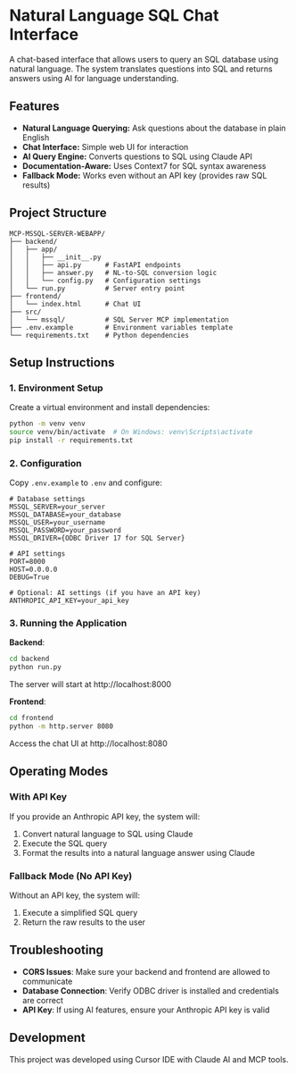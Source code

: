 # Natural Language SQL Chat Interface

A chat-based interface that allows users to query an SQL database using natural language. The system translates questions into SQL and returns answers using AI for language understanding.

## Features

- **Natural Language Querying:** Ask questions about the database in plain English
- **Chat Interface:** Simple web UI for interaction
- **AI Query Engine:** Converts questions to SQL using Claude API
- **Documentation-Aware:** Uses Context7 for SQL syntax awareness
- **Fallback Mode:** Works even without an API key (provides raw SQL results)

## Project Structure

```
MCP-MSSQL-SERVER-WEBAPP/
├── backend/
│   ├── app/
│   │   ├── __init__.py
│   │   ├── api.py      # FastAPI endpoints
│   │   ├── answer.py   # NL-to-SQL conversion logic
│   │   └── config.py   # Configuration settings
│   └── run.py          # Server entry point
├── frontend/
│   └── index.html      # Chat UI
├── src/
│   └── mssql/          # SQL Server MCP implementation
├── .env.example        # Environment variables template
└── requirements.txt    # Python dependencies
```

## Setup Instructions

### 1. Environment Setup

Create a virtual environment and install dependencies:

```bash
python -m venv venv
source venv/bin/activate  # On Windows: venv\Scripts\activate
pip install -r requirements.txt
```

### 2. Configuration

Copy `.env.example` to `.env` and configure:

```
# Database settings
MSSQL_SERVER=your_server
MSSQL_DATABASE=your_database
MSSQL_USER=your_username
MSSQL_PASSWORD=your_password
MSSQL_DRIVER={ODBC Driver 17 for SQL Server}

# API settings
PORT=8000
HOST=0.0.0.0
DEBUG=True

# Optional: AI settings (if you have an API key)
ANTHROPIC_API_KEY=your_api_key
```

### 3. Running the Application

**Backend**:

```bash
cd backend
python run.py
```

The server will start at http://localhost:8000

**Frontend**:

```bash
cd frontend
python -m http.server 8080
```

Access the chat UI at http://localhost:8080

## Operating Modes

### With API Key
If you provide an Anthropic API key, the system will:
1. Convert natural language to SQL using Claude
2. Execute the SQL query
3. Format the results into a natural language answer using Claude

### Fallback Mode (No API Key)
Without an API key, the system will:
1. Execute a simplified SQL query
2. Return the raw results to the user

## Troubleshooting

- **CORS Issues**: Make sure your backend and frontend are allowed to communicate
- **Database Connection**: Verify ODBC driver is installed and credentials are correct
- **API Key**: If using AI features, ensure your Anthropic API key is valid

## Development

This project was developed using Cursor IDE with Claude AI and MCP tools.